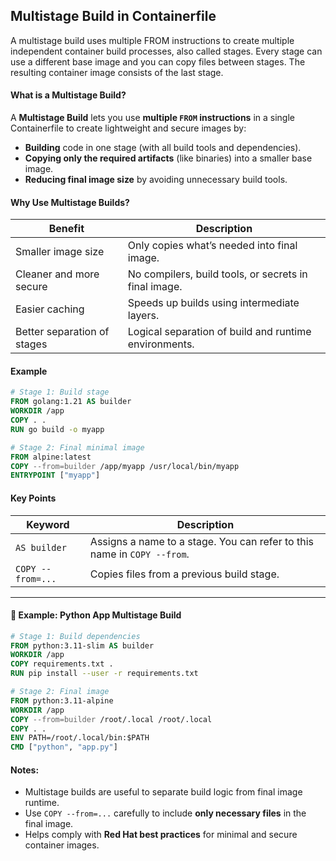 ## Multistage Build in Containerfile

A multistage build uses multiple FROM instructions to create multiple independent container build processes, also called stages. Every stage can use a different base image and you can copy files between stages. The resulting container image consists of the last stage.


####  What is a Multistage Build?

A **Multistage Build** lets you use **multiple `FROM` instructions** in a single Containerfile to create lightweight and secure images by:

* **Building** code in one stage (with all build tools and dependencies).
* **Copying only the required artifacts** (like binaries) into a smaller base image.
* **Reducing final image size** by avoiding unnecessary build tools.


####  Why Use Multistage Builds?

| Benefit                     | Description                                           |
| --------------------------- | ----------------------------------------------------- |
| Smaller image size          | Only copies what’s needed into final image.           |
| Cleaner and more secure     | No compilers, build tools, or secrets in final image. |
| Easier caching              | Speeds up builds using intermediate layers.           |
| Better separation of stages | Logical separation of build and runtime environments. |



####  Example

```Dockerfile
# Stage 1: Build stage
FROM golang:1.21 AS builder
WORKDIR /app
COPY . .
RUN go build -o myapp

# Stage 2: Final minimal image
FROM alpine:latest
COPY --from=builder /app/myapp /usr/local/bin/myapp
ENTRYPOINT ["myapp"]
```


####  Key Points

| Keyword           | Description                                                             |
| ----------------- | ----------------------------------------------------------------------- |
| `AS builder`      | Assigns a name to a stage. You can refer to this name in `COPY --from`. |
| `COPY --from=...` | Copies files from a previous build stage.                               |

---

#### 📁 Example: Python App Multistage Build

```Dockerfile
# Stage 1: Build dependencies
FROM python:3.11-slim AS builder
WORKDIR /app
COPY requirements.txt .
RUN pip install --user -r requirements.txt

# Stage 2: Final image
FROM python:3.11-alpine
WORKDIR /app
COPY --from=builder /root/.local /root/.local
COPY . .
ENV PATH=/root/.local/bin:$PATH
CMD ["python", "app.py"]
```



#### Notes:

* Multistage builds are useful to separate build logic from final image runtime.
* Use `COPY --from=...` carefully to include **only necessary files** in the final image.
* Helps comply with **Red Hat best practices** for minimal and secure container images.


